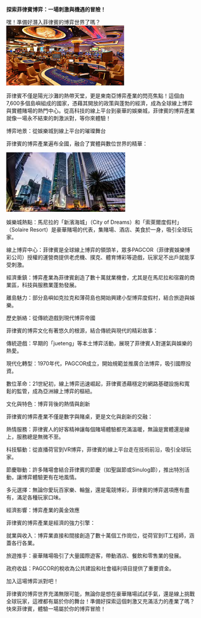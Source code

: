 **探索菲律賓博弈：一場刺激與機遇的冒險！**

嘿！準備好潛入菲律賓的博弈世界了嗎？
![这是图片](image/馬尼拉賭場.png "Magic Gardens")

菲律賓不僅是陽光沙灘的熱帶天堂，更是東南亞博弈產業的閃亮焦點！這個由7,600多個島嶼組成的國家，憑藉其開放的政策與蓬勃的經濟，成為全球線上博弈與實體賭場的熱門中心。從高科技的線上平台到豪華的娛樂城，菲律賓的博弈產業就像一場永不結束的刺激派對，等你來體驗！

博弈地景：從娛樂城到線上平台的璀璨舞台

菲律賓的博弈產業遍布全國，融合了實體與數位世界的精華：

![这是图片](image/馬尼拉大樓.png "Magic Gardens")



娛樂城熱點：馬尼拉的「新濱海城」（City of Dreams）和「索萊爾度假村」（Solaire Resort）是豪華賭場的代表，集賭場、酒店、美食於一身，吸引全球玩家。



線上博弈中心：菲律賓是全球線上博弈的領頭羊，眾多PAGCOR（菲律賓娛樂博彩公司）授權的運營商提供老虎機、撲克、體育博彩等遊戲，玩家足不出戶就能享受刺激。



經濟重鎮：博弈產業為菲律賓創造了數十萬就業機會，尤其是在馬尼拉和宿霧的商業區，科技與服務業蓬勃發展。



離島魅力：部分島嶼如克拉克和薄荷島也開始興建小型博弈度假村，結合旅遊與娛樂。

歷史脈絡：從傳統遊戲到現代博弈帝國

菲律賓的博弈文化有著悠久的根源，結合傳統與現代的精彩故事：





傳統遊戲：早期的「jueteng」等本土博弈活動，展現了菲律賓人對運氣與娛樂的熱愛。



現代化轉型：1970年代，PAGCOR成立，開始規範並推廣合法博弈，吸引國際投資。



數位革命：21世紀初，線上博弈迅速崛起，菲律賓憑藉穩定的網路基礎設施和寬鬆的監管，成為亞洲線上博弈的樞紐。

文化與特色：博弈背後的熱情與創新

菲律賓的博弈產業不僅是數字與賭桌，更是文化與創新的交融：





熱情服務：菲律賓人的好客精神讓每個賭場體驗都充滿溫暖，無論是實體還是線上，服務總是無微不至。



科技驅動：從直播荷官到VR博弈，菲律賓的線上平台走在技術前沿，吸引全球玩家。



節慶聯動：許多賭場會結合菲律賓的節慶（如聖誕節或Sinulog節），推出特別活動，讓博弈體驗更有在地風情。



多元選擇：無論你愛玩百家樂、輪盤，還是電競博彩，菲律賓的博弈選項應有盡有，滿足各種玩家口味。

經濟影響：博弈產業的黃金效應

菲律賓的博弈產業是經濟的強力引擎：





就業與收入：博弈業直接和間接創造了數十萬個工作崗位，從荷官到IT工程師，涵蓋各行各業。



旅遊推手：豪華賭場吸引了大量國際遊客，帶動酒店、餐飲和零售業的發展。



政府收益：PAGCOR的稅收為公共建設和社會福利項目提供了重要資金。

加入這場博弈派對吧！

菲律賓的博弈世界充滿無限可能，無論你是想在豪華賭場試試手氣，還是線上挑戰全球玩家，這裡都有屬於你的舞台！準備好探索這個刺激又充滿活力的產業了嗎？快來菲律賓，體驗一場屬於你的博弈冒險！